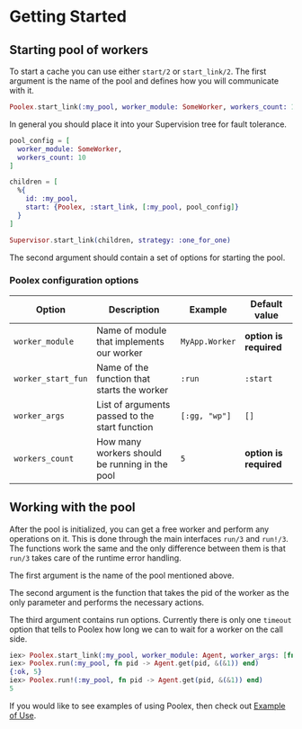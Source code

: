 # Getting Started

## Starting pool of workers

To start a cache you can use either `start/2` or `start_link/2`. The first argument is the name of the pool and defines how you will communicate with it.

```elixir
Poolex.start_link(:my_pool, worker_module: SomeWorker, workers_count: 10)
```

In general you should place it into your Supervision tree for fault tolerance.

```elixir
pool_config = [
  worker_module: SomeWorker,
  workers_count: 10
]

children = [
  %{
    id: :my_pool,
    start: {Poolex, :start_link, [:my_pool, pool_config]}
  }
]

Supervisor.start_link(children, strategy: :one_for_one)
```

The second argument should contain a set of options for starting the pool.

### Poolex configuration options

| Option             | Description                                    | Example        | Default value          |
|--------------------|------------------------------------------------|----------------|------------------------|
| `worker_module`    | Name of module that implements our worker      | `MyApp.Worker` | **option is required** |
| `worker_start_fun` | Name of the function that starts the worker    | `:run`         | `:start`               |
| `worker_args`      | List of arguments passed to the start function | `[:gg, "wp"]`  | `[]`                   |
| `workers_count`    | How many workers should be running in the pool | `5`            | **option is required** |

## Working with the pool

After the pool is initialized, you can get a free worker and perform any operations on it. This is done through the main interfaces `run/3` and `run!/3`. The functions work the same and the only difference between them is that `run/3` takes care of the runtime error handling.

The first argument is the name of the pool mentioned above.

The second argument is the function that takes the pid of the worker as the only parameter and performs the necessary actions.

The third argument contains run options. Currently there is only one `timeout` option that tells to Poolex how long we can to wait for a worker on the call side.

```elixir
iex> Poolex.start_link(:my_pool, worker_module: Agent, worker_args: [fn -> 5 end], workers_count: 1)
iex> Poolex.run(:my_pool, fn pid -> Agent.get(pid, &(&1)) end)
{:ok, 5}
iex> Poolex.run!(:my_pool, fn pid -> Agent.get(pid, &(&1)) end)
5
```

If you would like to see examples of using Poolex, then check out [Example of Use](example-of-use.md).
